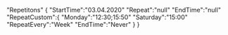 "Repetitons" {
    "StartTime":"03.04.2020"
    "Repeat":"null"
    "EndTime":"null"
    "RepeatCustom":{
        "Monday":"12:30;15:50"
        "Saturday":"15:00"
        "RepeatEvery":"Week"
        "EndTime":"Never"
    }
}
